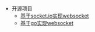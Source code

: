 * 开源项目
    * [基于socket.io实现websocket](app/googollee-go-socket.io/examples)
    * [基于go实现websocket](app/gorilla-websocket/examples)
